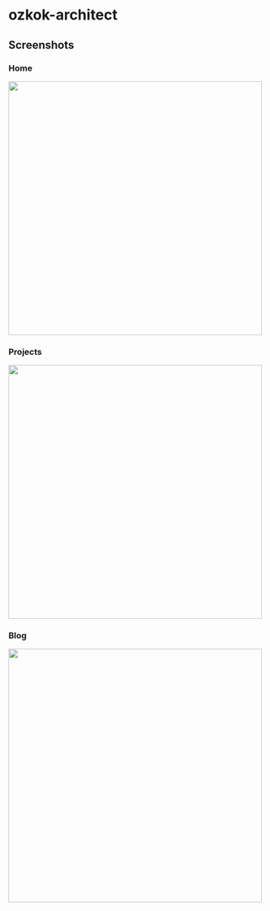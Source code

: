 # ozkok-architect

## Screenshots

### Home

<img src="https://i.hizliresim.com/mefsbgd.jpg"  height="500"/>

### Projects

<img src="https://i.hizliresim.com/kaa4g8a.jpg"  height="500"/>

### Blog

<img src="https://i.hizliresim.com/2kk0uaw.jpg"  height="500"/>
